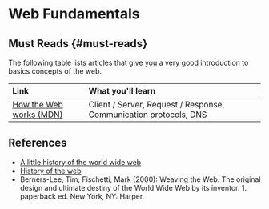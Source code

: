# Web Fundamentals

## Must Reads {#must-reads}

The following table lists articles that give you a very good introduction to basics concepts of the web.

| **Link** | **What you'll learn** |
| :--- | :--- |
| [How the Web works \(MDN\)](https://developer.mozilla.org/en-US/docs/Learn/Getting_started_with_the_web/How_the_Web_works) | Client / Server, Request / Response, Communication protocols, DNS |

## References

* [A little history of the world wide web](https://www.w3.org/History.html)
* [History of the web](https://webfoundation.org/about/vision/history-of-the-web/)
* Berners-Lee, Tim; Fischetti, Mark \(2000\): Weaving the Web. The original design and ultimate destiny of the World Wide Web by its inventor. 1. paperback ed. New York, NY: Harper.


